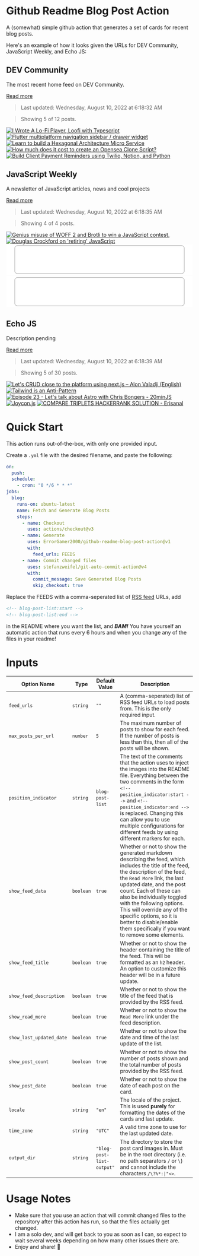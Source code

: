 # Github Readme Blog Post Action

A (somewhat) simple github action that generates a set of cards for recent blog posts.

Here's an example of how it looks given the URLs for DEV Community, JavaScript Weekly, and Echo JS:

<!-- post-list:start -->
## DEV Community

The most recent home feed on DEV Community.

[Read more](https://dev.to)
> Last updated: Wednesday, August 10, 2022 at 6:18:32 AM

> Showing 5 of 12 posts.

[![I Wrote A Lo-Fi Player, Loofi with Typescript](https://raw.githubusercontent.com/ErrorGamer2000/github-readme-blog-post-action/main/generated_files/DEV_Community/I_Wrote_A_Lo-Fi_Player__Loofi_with_Typescript.svg)](https://dev.to/stanleyowen/i-wrote-a-lo-fi-player-loofi-26oh)
[![Flutter multiplatform navigation sidebar / drawer widget](https://raw.githubusercontent.com/ErrorGamer2000/github-readme-blog-post-action/main/generated_files/DEV_Community/Flutter_multiplatform_navigation_sidebar___drawer_widget.svg)](https://dev.to/frezyx/flutter-multiplatform-navigation-sidebar-drawer-widget-4ecj)
[![Learn to build a Hexagonal Architecture Micro Service](https://raw.githubusercontent.com/ErrorGamer2000/github-readme-blog-post-action/main/generated_files/DEV_Community/Learn_to_build_a_Hexagonal_Architecture_Micro_Service.svg)](https://dev.to/timhub/learn-to-build-a-hexagonal-architecture-micro-service-l1h)
[![How much does it cost to create an Opensea Clone Script?](https://raw.githubusercontent.com/ErrorGamer2000/github-readme-blog-post-action/main/generated_files/DEV_Community/How_much_does_it_cost_to_create_an_Opensea_Clone_Script_.svg)](https://dev.to/isabellajacob91/how-much-does-it-cost-to-create-an-opensea-clone-script-32im)
[![Build Client Payment Reminders using Twilio, Notion, and Python](https://raw.githubusercontent.com/ErrorGamer2000/github-readme-blog-post-action/main/generated_files/DEV_Community/Build_Client_Payment_Reminders_using_Twilio__Notion__and_Python.svg)](https://dev.to/ravgeetdhillon/build-client-payment-reminders-using-twilio-notion-and-python-2flg)


## JavaScript Weekly

A newsletter of JavaScript articles, news and cool projects

[Read more](https://javascriptweekly.com/)
> Last updated: Wednesday, August 10, 2022 at 6:18:35 AM

> Showing 4 of 4 posts.

[![Genius misuse of WOFF 2 and Brotli to win a JavaScript contest.](https://raw.githubusercontent.com/ErrorGamer2000/github-readme-blog-post-action/main/generated_files/JavaScript_Weekly/Genius_misuse_of_WOFF_2_and_Brotli_to_win_a_JavaScript_contest..svg)](https://javascriptweekly.com/issues/601)
[![Douglas Crockford on 'retiring' JavaScript](https://raw.githubusercontent.com/ErrorGamer2000/github-readme-blog-post-action/main/generated_files/JavaScript_Weekly/Douglas_Crockford_on_'retiring'_JavaScript.svg)](https://javascriptweekly.com/issues/600)
[![Common JavaScript issues developers face](https://raw.githubusercontent.com/ErrorGamer2000/github-readme-blog-post-action/main/generated_files/JavaScript_Weekly/Common_JavaScript_issues_developers_face.svg)](https://javascriptweekly.com/issues/599)
[![Vite 3, or in French: quick, quick, quick.](https://raw.githubusercontent.com/ErrorGamer2000/github-readme-blog-post-action/main/generated_files/JavaScript_Weekly/Vite_3__or_in_French__quick__quick__quick..svg)](https://javascriptweekly.com/issues/598)


## Echo JS

Description pending

[Read more](
http://www.echojs.com
)
> Last updated: Wednesday, August 10, 2022 at 6:18:39 AM

> Showing 5 of 30 posts.

[![Let's CRUD close to the platform using next.js – Alon Valadji (English)](https://raw.githubusercontent.com/ErrorGamer2000/github-readme-blog-post-action/main/generated_files/_Echo_JS_/Let's_CRUD_close_to_the_platform_using_next.js_–_Alon_Valadji_(English).svg)](https://www.youtube.com/watch?v=yfNbOa9plR0)
[![Tailwind is an Anti-Pattern](https://raw.githubusercontent.com/ErrorGamer2000/github-readme-blog-post-action/main/generated_files/_Echo_JS_/Tailwind_is_an_Anti-Pattern.svg)](https://javascript.plainenglish.io/tailwind-is-an-anti-pattern-ed3f64f565f0)
[![Episode 23 - Let's talk about Astro with Chris Bongers - 20minJS](https://raw.githubusercontent.com/ErrorGamer2000/github-readme-blog-post-action/main/generated_files/_Echo_JS_/Episode_23_-_Let's_talk_about_Astro_with_Chris_Bongers_-_20minJS.svg)](https://podcast.20minjs.com/1952066/11098814-episode-23-let-s-talk-about-astro-with-chris-bongers)
[![Joycon.js](https://raw.githubusercontent.com/ErrorGamer2000/github-readme-blog-post-action/main/generated_files/_Echo_JS_/Joycon.js.svg)](https://joycon.js.org/)
[![COMPARE TRIPLETS HACKERRANK SOLUTION - Erisanal](https://raw.githubusercontent.com/ErrorGamer2000/github-readme-blog-post-action/main/generated_files/_Echo_JS_/COMPARE_TRIPLETS_HACKERRANK_SOLUTION_-_Erisanal.svg)](https://erisanal.com/compare-triplets-hackerrank-solution/)


<!-- post-list:end -->

# Quick Start

This action runs out-of-the-box, with only one provided input.

Create a `.yml` file with the desired filename, and paste the following:

```yml
on:
  push:
  schedule:
    - cron: "0 */6 * * *"
jobs:
  blog:
    runs-on: ubuntu-latest
    name: Fetch and Generate Blog Posts
    steps:
      - name: Checkout
        uses: actions/checkout@v3
      - name: Generate
        uses: ErrorGamer2000/github-readme-blog-post-action@v1
        with:
          feed_urls: FEEDS
      - name: Commit changed files
        uses: stefanzweifel/git-auto-commit-action@v4
        with:
          commit_message: Save Generated Blog Posts
          skip_checkout: true
```

Replace the FEEDS with a comma-seperated list of [RSS feed](https://rss.com/blog/how-do-rss-feeds-work/) URLs, add

```md
<!-- blog-post-list:start -->
<!-- blog-post-list:end -->
```

in the README where you want the list, and **_BAM!_** You have yourself an automatic action that runs every 6 hours and when you change any of the files in your readme!

# Inputs

<table>
  <thead>
    <tr>
      <th>Option Name</th>
      <th>Type</th>
      <th>Default Value</th>
      <th>Description</th>
    </tr>
  </thead>
  <tbody>
    <tr>
      <td><code>feed_urls</code></td>
      <td><code>string</code></td>
      <td><code>""</code></td>
      <td>A (comma-seperated) list of RSS feed URLs to load posts from. This is the only required input.</td>
    </tr>
    <tr>
      <td><code>max_posts_per_url</code></td>
      <td><code>number</code></td>
      <td><code>5</code></td>
      <td>The maximum number of posts to show for each feed. If the number of posts is less than this, then all of the posts will be shown.</td>
    </tr>
    <tr>
      <td><code>position_indicator</code></td>
      <td><code>string</code></td>
      <td><code>blog-post-list</code></td>
      <td>The text of the comments that the action uses to inject the images into the README file. Everything between the two comments in the form <code>&lt;!-- position_indicator:start --&gt;</code> and <code>&lt;!-- position_indicator:end --&gt;</code> is replaced. Changing this can allow you to use multiple configurations for different feeds by using different markers for each.</td>
    </tr>
    <tr>
      <td><code>show_feed_data</code></td>
      <td><code>boolean</code></td>
      <td><code>true</code></td>
      <td>Whether or not to show the generated markdown describing the feed, which includes the title of the feed, the description of the feed, the <code>Read More</code> link, the last updated date, and the post count. Each of these can also be individually toggled with the following options. This will override any of the specific options, so it is better to disable/enable them specifically if you want to remove some elements.</td>
    </tr>
    <tr>
      <td><code>show_feed_title</code></td>
      <td><code>boolean</code></td>
      <td><code>true</code></td>
      <td>Whether or not to show the header containing the title of the feed. This will be formatted as an <code>h2</code> header. An option to customize this header will be in a future update.</td>
    </tr>
    <tr>
      <td><code>show_feed_description</code></td>
      <td><code>boolean</code></td>
      <td><code>true</code></td>
      <td>Whether or not to show the title of the feed that is provided by the RSS feed.</td>
    </tr>
    <tr>
      <td><code>show_read_more</code></td>
      <td><code>boolean</code></td>
      <td><code>true</code></td>
      <td>Whether or not to show the <code>Read More</code> link under the feed description.</td>
    </tr>
    <tr>
      <td><code>show_last_updated_date</code></td>
      <td><code>boolean</code></td>
      <td><code>true</code></td>
      <td>Whether or not to show the date and time of the last update of the list.</td>
    </tr>
    <tr>
      <td><code>show_post_count</code></td>
      <td><code>boolean</code></td>
      <td><code>true</code></td>
      <td>Whether or not to show the number of posts shown and the total number of posts provided by the RSS feed.</td>
    </tr>
    <tr>
      <td><code>show_post_date</code></td>
      <td><code>boolean</code></td>
      <td><code>true</code></td>
      <td>Whether or not to show the date of each post on the card.</td>
    </tr>
    <tr>
      <td><code>locale</code></td>
      <td><code>string</code></td>
      <td><code>"en"</code></td>
      <td>The locale of the project. This is used <strong>purely</strong> for formatting the dates of the cards and last update.</td>
    </tr>
    <tr>
      <td><code>time_zone</code></td>
      <td><code>string</code></td>
      <td><code>"UTC"</code></td>
      <td>A valid time zone to use for the last updated date.</td>
    </tr>
    <tr>
      <td><code>output_dir</code></td>
      <td><code>string</code></td>
      <td><code>"blog-post-list-output"</code></td>
      <td>The directory to store the post card images in. Must be in the root directory (i.e. no path separators <code>/</code> or <code>\</code>) and cannot include the characters <code>/\?%*:|"&lt;&gt;</code>.</td>
    </tr>
<!--
    <tr>
      <td><code></code></td>
      <td><cde></cde></td>
      <td><code></code></td>
      <td></td>
    </tr>
-->
  </tbody>
</table>

# Usage Notes

- Make sure that you use an action that will commit changed files to the repository after this action has run, so that the files actually get changed.
- I am a solo dev, and will get back to you as soon as I can, so expect to wait several weeks depending on how many other issues there are.
- Enjoy and share! 🤗
